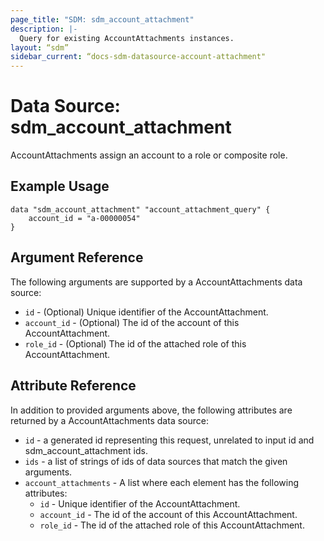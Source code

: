 ```yaml
---
page_title: "SDM: sdm_account_attachment"
description: |-
  Query for existing AccountAttachments instances.
layout: “sdm”
sidebar_current: “docs-sdm-datasource-account-attachment"
---
```

# Data Source: sdm_account_attachment

AccountAttachments assign an account to a role or composite role.
## Example Usage

```hcl
data "sdm_account_attachment" "account_attachment_query" {
    account_id = "a-00000054"
}
```
## Argument Reference
The following arguments are supported by a AccountAttachments data source:
* `id` - (Optional) Unique identifier of the AccountAttachment.
* `account_id` - (Optional) The id of the account of this AccountAttachment.
* `role_id` - (Optional) The id of the attached role of this AccountAttachment.
## Attribute Reference
In addition to provided arguments above, the following attributes are returned by a AccountAttachments data source:
* `id` - a generated id representing this request, unrelated to input id and sdm_account_attachment ids.
* `ids` - a list of strings of ids of data sources that match the given arguments.
* `account_attachments` - A list where each element has the following attributes:
	* `id` - Unique identifier of the AccountAttachment.
	* `account_id` - The id of the account of this AccountAttachment.
	* `role_id` - The id of the attached role of this AccountAttachment.
